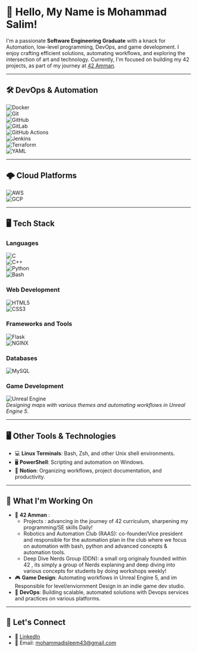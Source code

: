 # 👋 Hello, My Name is Mohammad Salim!

I'm a passionate **Software Engineering Graduate** with a knack for Automation, low-level programming, DevOps, and game development. I enjoy crafting efficient solutions, automating workflows, and exploring the intersection of art and technology. Currently, I'm focused on building my 42 projects, as part of my journey at [42 Amman](https://42network.org/).

---

## 🛠️ DevOps & Automation

![Docker](https://img.shields.io/badge/Docker-2496ED?style=for-the-badge&logo=docker&logoColor=white)  
![Git](https://img.shields.io/badge/Git-F05032?style=for-the-badge&logo=git&logoColor=white)  
![GitHub](https://img.shields.io/badge/GitHub-181717?style=for-the-badge&logo=github&logoColor=white)  
![GitLab](https://img.shields.io/badge/GitLab-FCA121?style=for-the-badge&logo=gitlab&logoColor=white)  
![GitHub Actions](https://img.shields.io/badge/GitHub%20Actions-2088FF?style=for-the-badge&logo=github-actions&logoColor=white)  
![Jenkins](https://img.shields.io/badge/Jenkins-D24939?style=for-the-badge&logo=jenkins&logoColor=white)  
![Terraform](https://img.shields.io/badge/Terraform-623CE4?style=for-the-badge&logo=terraform&logoColor=white)  
![YAML](https://img.shields.io/badge/YAML-000000?style=for-the-badge&logo=yaml&logoColor=white)

---

## 🌩️ Cloud Platforms

![AWS](https://img.shields.io/badge/AWS-232F3E?style=for-the-badge&logo=amazon-aws&logoColor=white)  
![GCP](https://img.shields.io/badge/GCP-4285F4?style=for-the-badge&logo=google-cloud&logoColor=white)

---

## 🖥️ Tech Stack

### Languages
![C](https://img.shields.io/badge/C-00599C?style=for-the-badge&logo=c&logoColor=white)  
![C++](https://img.shields.io/badge/C++-00599C?style=for-the-badge&logo=cplusplus&logoColor=white)  
![Python](https://img.shields.io/badge/Python-3776AB?style=for-the-badge&logo=python&logoColor=white)  
![Bash](https://img.shields.io/badge/Bash-4EAA25?style=for-the-badge&logo=gnu-bash&logoColor=white)  

### Web Development
![HTML5](https://img.shields.io/badge/HTML5-E34F26?style=for-the-badge&logo=html5&logoColor=white)  
![CSS3](https://img.shields.io/badge/CSS3-1572B6?style=for-the-badge&logo=css3&logoColor=white)

### Frameworks and Tools
![Flask](https://img.shields.io/badge/Flask-000000?style=for-the-badge&logo=flask&logoColor=white)  
![NGINX](https://img.shields.io/badge/NGINX-009639?style=for-the-badge&logo=nginx&logoColor=white)  

### Databases
![MySQL](https://img.shields.io/badge/MySQL-4479A1?style=for-the-badge&logo=mysql&logoColor=white)

### Game Development
![Unreal Engine](https://img.shields.io/badge/Unreal-0E1128?style=for-the-badge&logo=unreal-engine&logoColor=white)  
*Designing maps with various themes and automating workflows in Unreal Engine 5.*

---

## 🖥️ Other Tools & Technologies

- 💻 **Linux Terminals**: Bash, Zsh, and other Unix shell environments.  
- 🖥 **PowerShell**: Scripting and automation on Windows.  
- 📝 **Notion**: Organizing workflows, project documentation, and productivity.

---

## 🌱 What I'm Working On

- 🔧 **42 Amman** :
    - Projects : advancing in the journey of 42 curriculum, sharpening my programming/SE skills Daily! 
    - Robotics and Automation Club (RAAS): co-founder/Vice president and responsible for the automation plan in the club where we focus on automation with bash, python and advanced concepts & automation tools.
    - Deep Dive Nerds Group (DDN): a small org originaly founded within 42 , its simply a group of Nerds explaning and deep diving into various concepts for students by doing workshops weekly! 
- 🎮 **Game Design**: Automating workflows in Unreal Engine 5, and im Responsible for level/enviornment Design in an indie game dev studio.
- 🚀 **DevOps**: Building scalable, automated solutions with Devops services and practices on various platforms. 

---

## 🤝 Let's Connect

- 💼 [LinkedIn](https://www.linkedin.com/in/mohammad-salim-4142432a0/)  
- 📧 Email: mohammadisleem43@gmail.com
